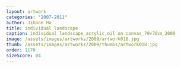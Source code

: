 ```yaml
---
layout: artwork
categories: "2007-2011"
author: Jihoon Ha
title: individual landscape
caption: individual landscape_acrylic,oil on canvas_70×70㎝_2009
image: /assets/images/artworks/2009/artwork018.jpg
thumb: /assets/images/artworks/2009/thumbs/artwork018.jpg
order: 1170
sizeScore: 04
---
```

